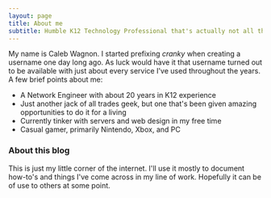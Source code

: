 ```yaml
---
layout: page
title: About me
subtitle: Humble K12 Technology Professional that's actually not all that cranky
---
```


My name is Caleb Wagnon. I started prefixing *cranky* when creating a username one day long ago. As luck would 
have it that username turned out to be available with just about every service I've used throughout the years. 
A few brief points about me:

- A Network Engineer with about 20 years in K12 experience
- Just another jack of all trades geek, but one that's been given amazing opportunities to do it for a living
- Currently tinker with servers and web design in my free time
- Casual gamer, primarily Nintendo, Xbox, and PC  


### About this blog

This is just my little corner of the internet. I'll use it mostly to document how-to's and things I've come 
across in my line of work. Hopefully it can be of use to others at some point.
